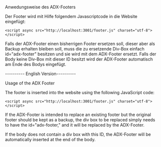 Anwedungsweise des ADX-Footers

Der Footer wird mit Hilfe folgendem Javascriptcode in die Website eingefügt:

`<script
async
src="http://localhost:3001/footer.js"
charset="utf-8">
</script>`

Falls der ADX-Footer einen bisherrigen Footer ersetzen soll, dieser aber als Backup erhalten bleiben soll, muss die zu ersetzende Div-Box einfach id="adx-footer" besitzen und sie wird mit dem ADX-Footer ersetzt.
Falls der Body keine Div-Box mit dieser ID besitzt wird der ADX-Footer automatisch am Ende des Bodys eingefügt.

---------- English Version----------

Usage of the ADX Footer

The footer is inserted into the website using the following JavaScript code:

`<script
async
src="http://localhost:3001/footer.js"
charset="utf-8">
</script>`

If the ADX-Footer is intended to replace an existing footer but the original footer should be kept as a backup, the div box to be replaced simply needs to have the id="adx-footer," and it will be replaced by the ADX-Footer.

If the body does not contain a div box with this ID, the ADX-Footer will be automatically inserted at the end of the body.
